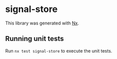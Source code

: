 # signal-store

This library was generated with [Nx](https://nx.dev).

## Running unit tests

Run `nx test signal-store` to execute the unit tests.
